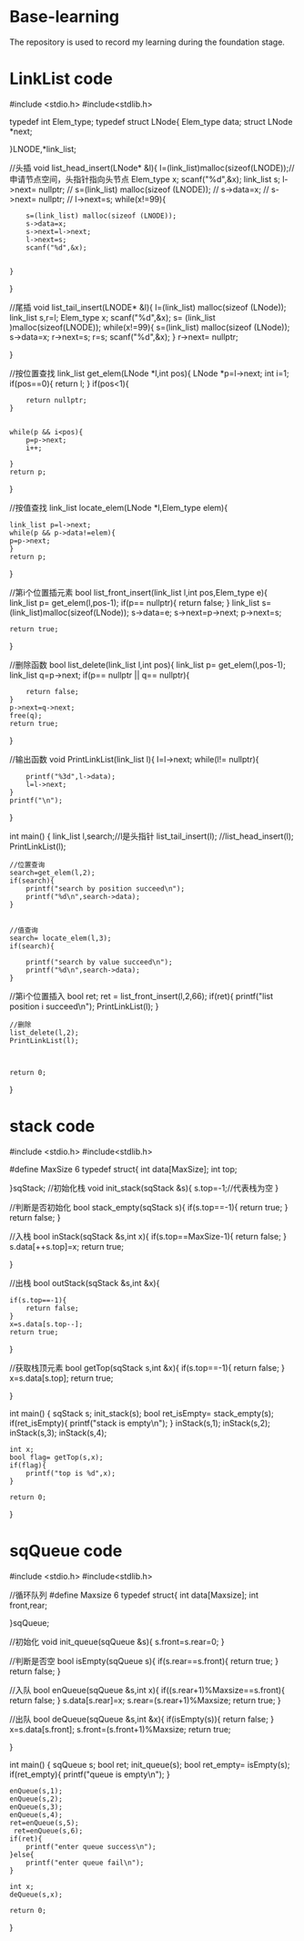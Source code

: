 # Base-learning
The repository is used to record my learning during the foundation stage.



# LinkList code
#include <stdio.h>
#include<stdlib.h>

typedef int Elem_type;
typedef struct LNode{
    Elem_type data;
    struct LNode *next;

}LNODE,*link_list;


//头插
void list_head_insert(LNode* &l){
    l=(link_list)malloc(sizeof(LNODE));//申请节点空间，头指针指向头节点
    Elem_type x;
    scanf("%d",&x);
    link_list s;
    l->next= nullptr;
//    s=(link_list) malloc(sizeof (LNODE));
//    s->data=x;
//    s->next= nullptr;
//    l->next=s;
    while(x!=99){

        s=(link_list) malloc(sizeof (LNODE));
        s->data=x;
        s->next=l->next;
        l->next=s;
        scanf("%d",&x);


    }

}

//尾插
void list_tail_insert(LNODE* &l){
    l=(link_list) malloc(sizeof (LNode));
    link_list s,r=l;
    Elem_type x;
    scanf("%d",&x);
    s= (link_list )malloc(sizeof(LNODE));
    while(x!=99){
        s=(link_list) malloc(sizeof (LNode));
        s->data=x;
        r->next=s;
        r=s;
        scanf("%d",&x);
    }
    r->next= nullptr;

}


//按位置查找
link_list get_elem(LNode *l,int pos){
    LNode *p=l->next;
    int i=1;
    if(pos==0){
        return l;
    }
    if(pos<1){

        return nullptr;
    }


    while(p && i<pos){
        p=p->next;
        i++;

    }
    return p;

}


//按值查找
link_list locate_elem(LNode *l,Elem_type elem){

    link_list p=l->next;
    while(p && p->data!=elem){
    p=p->next;
    }
    return p;

}


//第i个位置插元素
bool list_front_insert(link_list l,int pos,Elem_type e){
    link_list p= get_elem(l,pos-1);
    if(p== nullptr){
        return false;
    }
    link_list s=(link_list)malloc(sizeof(LNode));
    s->data=e;
    s->next=p->next;
    p->next=s;

    return true;
}

//删除函数
bool list_delete(link_list l,int pos){
    link_list p= get_elem(l,pos-1);
    link_list q=p->next;
    if(p== nullptr || q== nullptr){

        return false;
    }
    p->next=q->next;
    free(q);
    return true;
}



//输出函数
void PrintLinkList(link_list l){
    l=l->next;
    while(l!= nullptr){

        printf("%3d",l->data);
        l=l->next;
    }
    printf("\n");


}



int main() {
    link_list l,search;//l是头指针
    list_tail_insert(l);
    //list_head_insert(l);
    PrintLinkList(l);


    //位置查询
    search=get_elem(l,2);
    if(search){
        printf("search by position succeed\n");
        printf("%d\n",search->data);
    }


    //值查询
    search= locate_elem(l,3);
    if(search){

        printf("search by value succeed\n");
        printf("%d\n",search->data);
    }



//第i个位置插入
    bool ret;
    ret = list_front_insert(l,2,66);
    if(ret){
        printf("list position i succeed\n");
        PrintLinkList(l);
    }

    //删除
    list_delete(l,2);
    PrintLinkList(l);



    return 0;
}


# stack code
#include <stdio.h>
#include<stdlib.h>

#define MaxSize 6
typedef struct{
    int data[MaxSize];
    int top;

}sqStack;
//初始化栈
void init_stack(sqStack &s){
    s.top=-1;//代表栈为空
}

//判断是否初始化
bool stack_empty(sqStack s){
    if(s.top==-1){
        return true;
    }
    return false;
}

//入栈
bool inStack(sqStack &s,int x){
    if(s.top==MaxSize-1){
        return false;
    }
    s.data[++s.top]=x;
    return true;

}

//出栈
bool outStack(sqStack &s,int &x){

    if(s.top==-1){
        return false;
    }
    x=s.data[s.top--];
    return true;

}

//获取栈顶元素
bool getTop(sqStack s,int &x){
    if(s.top==-1){
        return false;
    }
    x=s.data[s.top];
    return true;

}


int main() {
    sqStack s;
    init_stack(s);
    bool ret_isEmpty= stack_empty(s);
    if(ret_isEmpty){
        printf("stack is empty\n");
    }
    inStack(s,1);
    inStack(s,2);
    inStack(s,3);
    inStack(s,4);

    int x;
    bool flag= getTop(s,x);
    if(flag){
        printf("top is %d",x);
    }

    return 0;
}


# sqQueue code
#include <stdio.h>
#include<stdlib.h>

//循环队列
#define Maxsize 6
typedef struct{
    int data[Maxsize];
    int front,rear;

}sqQueue;

//初始化
void init_queue(sqQueue &s){
    s.front=s.rear=0;
}

//判断是否空
bool isEmpty(sqQueue s){
    if(s.rear==s.front){
        return true;
    }
    return false;
}

//入队
bool enQueue(sqQueue &s,int x){
    if((s.rear+1)%Maxsize==s.front){
        return false;
    }
    s.data[s.rear]=x;
    s.rear=(s.rear+1)%Maxsize;
    return true;
}

//出队
bool deQueue(sqQueue &s,int &x){
    if(isEmpty(s)){
        return false;
    }
    x=s.data[s.front];
    s.front=(s.front+1)%Maxsize;
    return true;

}

int main() {
    sqQueue s;
    bool ret;
    init_queue(s);
    bool ret_empty= isEmpty(s);
    if(ret_empty){
        printf("queue is empty\n");
    }

    enQueue(s,1);
    enQueue(s,2);
    enQueue(s,3);
    enQueue(s,4);
    ret=enQueue(s,5);
     ret=enQueue(s,6);
    if(ret){
        printf("enter queue success\n");
    }else{
        printf("enter queue fail\n");
    }

    int x;
    deQueue(s,x);

    return 0;
}



